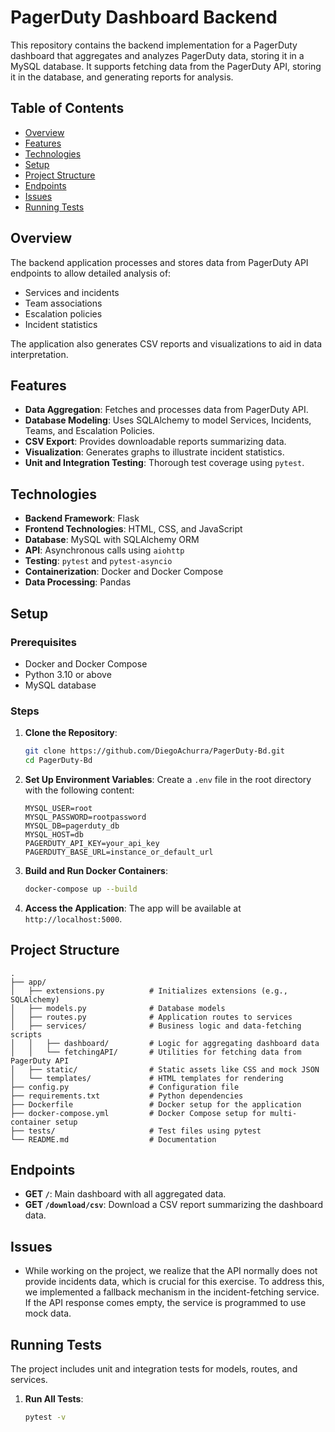 
# PagerDuty Dashboard Backend

This repository contains the backend implementation for a PagerDuty dashboard that aggregates and analyzes PagerDuty data, storing it in a MySQL database. It supports fetching data from the PagerDuty API, storing it in the database, and generating reports for analysis.

## Table of Contents

- [Overview](#overview)
- [Features](#features)
- [Technologies](#technologies)
- [Setup](#setup)
- [Project Structure](#project-structure)
- [Endpoints](#endpoints)
- [Issues](#issues)
- [Running Tests](#running-tests)

## Overview

The backend application processes and stores data from PagerDuty API endpoints to allow detailed analysis of:

- Services and incidents
- Team associations
- Escalation policies
- Incident statistics

The application also generates CSV reports and visualizations to aid in data interpretation.

## Features

- **Data Aggregation**: Fetches and processes data from PagerDuty API.
- **Database Modeling**: Uses SQLAlchemy to model Services, Incidents, Teams, and Escalation Policies.
- **CSV Export**: Provides downloadable reports summarizing data.
- **Visualization**: Generates graphs to illustrate incident statistics.
- **Unit and Integration Testing**: Thorough test coverage using `pytest`.

## Technologies

- **Backend Framework**: Flask
- **Frontend Technologies**: HTML, CSS, and JavaScript
- **Database**: MySQL with SQLAlchemy ORM
- **API**: Asynchronous calls using `aiohttp`
- **Testing**: `pytest` and `pytest-asyncio`
- **Containerization**: Docker and Docker Compose
- **Data Processing**: Pandas

## Setup

### Prerequisites

- Docker and Docker Compose
- Python 3.10 or above
- MySQL database

### Steps

1. **Clone the Repository**:
   ```bash
   git clone https://github.com/DiegoAchurra/PagerDuty-Bd.git
   cd PagerDuty-Bd
   ```

2. **Set Up Environment Variables**:
   Create a `.env` file in the root directory with the following content:
   ```env
   MYSQL_USER=root
   MYSQL_PASSWORD=rootpassword
   MYSQL_DB=pagerduty_db
   MYSQL_HOST=db
   PAGERDUTY_API_KEY=your_api_key
   PAGERDUTY_BASE_URL=instance_or_default_url
   ```

3. **Build and Run Docker Containers**:
   ```bash
   docker-compose up --build
   ```

4. **Access the Application**:
   The app will be available at `http://localhost:5000`.

## Project Structure

```
.
├── app/
│   ├── extensions.py          # Initializes extensions (e.g., SQLAlchemy)
│   ├── models.py              # Database models
│   ├── routes.py              # Application routes to services
│   ├── services/              # Business logic and data-fetching scripts
│   │   ├── dashboard/ 		   # Logic for aggregating dashboard data
│   │   └── fetchingAPI/       # Utilities for fetching data from PagerDuty API
│   ├── static/                # Static assets like CSS and mock JSON
│   └── templates/             # HTML templates for rendering
├── config.py                  # Configuration file
├── requirements.txt           # Python dependencies
├── Dockerfile                 # Docker setup for the application
├── docker-compose.yml         # Docker Compose setup for multi-container setup
├── tests/                     # Test files using pytest
└── README.md                  # Documentation
```

## Endpoints

- **GET `/`**: Main dashboard with all aggregated data.
- **GET `/download/csv`**: Download a CSV report summarizing the dashboard data.

## Issues

- While working on the project, we realize that the API normally does not provide incidents data, which is crucial for this exercise. To address this, we implemented a fallback mechanism in the incident-fetching service. If the API response comes empty, the service is programmed to use mock data.

## Running Tests

The project includes unit and integration tests for models, routes, and services.

1. **Run All Tests**:
   ```bash
   pytest -v
   ```
